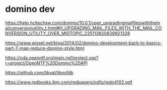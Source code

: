 domino dev
=====


https://help.hcltechsw.com/domino/10.0.1/upgr_upgradingmailfileswiththemailconversionutility_t.html#H_UPGRADING_MAIL_FILES_WITH_THE_MAIL_CONVERSION_UTILITY_OVER_MIDTOPIC_225113820829921328

https://www.wissel.net/blog/2014/02/domino-development-back-to-basics-part-7-map-reduce-domino-style.html


https://oda.openntf.org/main.nsf/project.xsp?r=project/OpenNTF%20Domino%20API


https://github.com/libyal/libnsfdb

https://www.redbooks.ibm.com/redpapers/pdfs/redp4102.pdf
